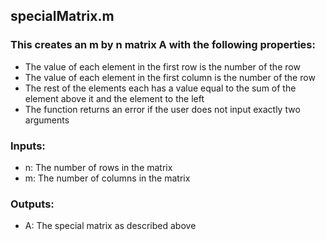 ## specialMatrix.m
### This creates an m by n matrix A with the following properties:
* The value of each element in the first row is the number of the row
* The value of each element in the first column is the number of the row
* The rest of the elements each has a value equal to the sum of the element above it and the element to the left
* The function returns an error if the user does not input exactly two arguments

### Inputs:
* n: The number of rows in the matrix
* m: The number of columns in the matrix
### Outputs:
* A: The special matrix as described above

